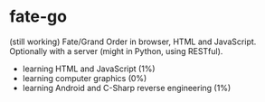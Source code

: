 # fate-go
(still working)
Fate/Grand Order in browser, HTML and JavaScript. Optionally with a server (might in Python, using RESTful). 

- learning HTML and JavaScript (1%)
- learning computer graphics (0%)
- learning Android and C-Sharp reverse engineering (1%)
